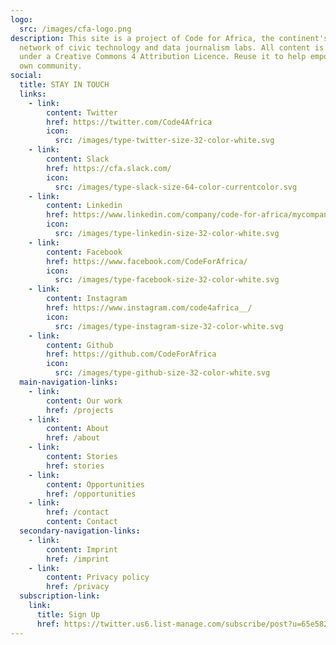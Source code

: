 ```yaml
---
logo:
  src: /images/cfa-logo.png
description: This site is a project of Code for Africa, the continent's largest
  network of civic technology and data journalism labs. All content is released
  under a Creative Commons 4 Attribution Licence. Reuse it to help empower your
  own community.
social:
  title: STAY IN TOUCH
  links:
    - link:
        content: Twitter
        href: https://twitter.com/Code4Africa
        icon:
          src: /images/type-twitter-size-32-color-white.svg
    - link:
        content: Slack
        href: https://cfa.slack.com/
        icon:
          src: /images/type-slack-size-64-color-currentcolor.svg
    - link:
        content: Linkedin
        href: https://www.linkedin.com/company/code-for-africa/mycompany/
        icon:
          src: /images/type-linkedin-size-32-color-white.svg
    - link:
        content: Facebook
        href: https://www.facebook.com/CodeForAfrica/
        icon:
          src: /images/type-facebook-size-32-color-white.svg
    - link:
        content: Instagram
        href: https://www.instagram.com/code4africa__/
        icon:
          src: /images/type-instagram-size-32-color-white.svg
    - link:
        content: Github
        href: https://github.com/CodeForAfrica
        icon:
          src: /images/type-github-size-32-color-white.svg
  main-navigation-links:
    - link:
        content: Our work
        href: /projects
    - link:
        content: About
        href: /about
    - link:
        content: Stories
        href: stories
    - link:
        content: Opportunities
        href: /opportunities
    - link:
        href: /contact
        content: Contact
  secondary-navigation-links:
    - link:
        content: Imprint
        href: /imprint
    - link:
        content: Privacy policy
        href: /privacy
  subscription-link:
    link:
      title: Sign Up
      href: https://twitter.us6.list-manage.com/subscribe/post?u=65e5825507b3cec760f272e79&id=c2ff751541
---
```

